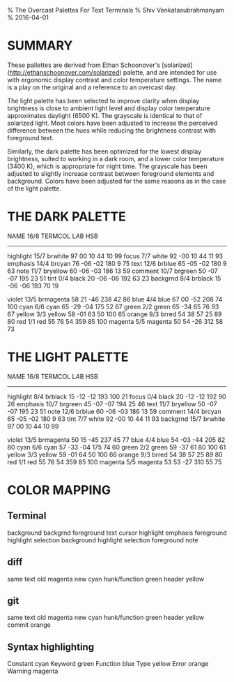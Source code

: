 % The Overcast Palettes For Text Terminals
% Shiv Venkatasubrahmanyam
% 2016-04-01


# SUMMARY

These pallettes are derived from Ethan Schoonover's [solarized]
(http://ethanschoonover.com/solarized) palette, and are intended for use with
ergonomic display contrast and color temperature settings. The name is a play
on the original and a reference to an overcast day.

The light palette has been selected to improve clarity when display brightness
is close to ambient light level and display color temperature approximates
daylight (6500 K). The grayscale is identical to that of solarized light. Most
colors have been adjusted to increase the perceived difference between the hues
while reducing the brightness contrast with foreground text.

Similarly, the dark palette has been optimized for the lowest display
brightness, suited to working in a dark room, and a lower color temperature
(3400 K), which is appropriate for night time. The grayscale has been adjusted
to slightly increase contrast between foreground elements and background.
Colors have been adjusted for the same reasons as in the case of the light
palette.


# THE DARK PALETTE

NAME       16/8  TERMCOL    L*A*B       HSB
---------  ----  ---------  ----------  -----------
highlight  15/7  brwhite    97  00  10   44  10  99
focus       7/7  white      92 -00  10   44  11  93
emphasis   14/4  brcyan     76 -06 -02  180   9  75
text       12/6  brblue     65 -05 -02  180   9  63
note       11/7  bryellow   60 -06 -03  186  13  59
comment    10/7  brgreen    50 -07 -07  195  23  51
tint        0/4  black      20 -06 -06  192  63  23
backgrnd    8/4  brblack    15 -06 -06  193  70  19

violet     13/5  brmagenta  58  21 -46  238  42  86
blue        4/4  blue       67  00 -52  208  74 100
cyan        6/6  cyan       65 -29 -04  175  52  67
green       2/2  green      65 -34  65   76  93  67
yellow      3/3  yellow     58 -01  63   50 100  65
orange      9/3  brred      54  38  57   25  89  80
red         1/1  red        55  76  54  359  85 100
magenta     5/5  magenta    50  54 -26  312  58  73


# THE LIGHT PALETTE

NAME       16/8  TERMCOL    L*A*B       HSB
---------  ----  ---------  ----------  -----------
highlight   8/4  brblack    15 -12 -12  193 100  21
focus       0/4  black      20 -12 -12  192  90  26
emphasis   10/7  brgreen    45 -07 -07  194  25  46
text       11/7  bryellow   50 -07 -07  195  23  51
note       12/6  brblue     60 -06 -03  186  13  59
comment    14/4  brcyan     65 -05 -02  180   9  63
tint        7/7  white      92 -00  10   44  11  93
backgrnd   15/7  brwhite    97  00  10   44  10  99

violet     13/5  brmagenta  50  15 -45  237  45  77
blue        4/4  blue       54 -03 -44  205  82  80
cyan        6/6  cyan       57 -33 -04  175  74  60
green       2/2  green      59 -37  61   80 100  61
yellow      3/3  yellow     59 -01  64   50 100  66
orange      9/3  brred      54  38  57   25  89  80
red         1/1  red        55  76  54  359  85 100
magenta     5/5  magenta    53  53 -27  310  55  75


# COLOR MAPPING

## Terminal

background  backgrnd
foreground  text
cursor      highlight
emphasis foreground   highlight
selection background  highlight
selection foreground  note

## diff

same        text
old         magenta
new         cyan
hunk/function  green
header      yellow

## git

same        text
old         magenta
new         cyan
hunk/function  green
header      yellow
commit      orange

## Syntax highlighting

Constant    cyan
Keyword     green
Function    blue
Type        yellow
Error       orange
Warning     magenta
